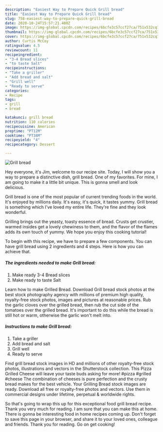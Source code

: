 ```yaml
---
description: "Easiest Way to Prepare Quick Grill bread"
title: "Easiest Way to Prepare Quick Grill bread"
slug: 758-easiest-way-to-prepare-quick-grill-bread
date: 2020-10-24T15:57:21.480Z
image: https://img-global.cpcdn.com/recipes/6bcfe3c57ccf27ca/751x532cq70/grill-bread-recipe-main-photo.jpg
thumbnail: https://img-global.cpcdn.com/recipes/6bcfe3c57ccf27ca/751x532cq70/grill-bread-recipe-main-photo.jpg
cover: https://img-global.cpcdn.com/recipes/6bcfe3c57ccf27ca/751x532cq70/grill-bread-recipe-main-photo.jpg
author: Curtis McCoy
ratingvalue: 4.5
reviewcount: 11
recipeingredient:
- "3-4 Bread slices"
- "to taste Salt"
recipeinstructions:
- "Take a griller"
- "Add bread and salt"
- "Grill well"
- "Ready to serve"
categories:
- Recipe
tags:
- grill
- bread

katakunci: grill bread 
nutrition: 110 calories
recipecuisine: American
preptime: "PT12M"
cooktime: "PT38M"
recipeyield: "4"
recipecategory: Dessert

---
```



![Grill bread](https://img-global.cpcdn.com/recipes/6bcfe3c57ccf27ca/751x532cq70/grill-bread-recipe-main-photo.jpg)

Hey everyone, it's Jim, welcome to our recipe site. Today, I will show you a way to prepare a distinctive dish, grill bread. One of my favorites. For mine, I am going to make it a little bit unique. This is gonna smell and look delicious.

Grill bread is one of the most popular of current trending foods in the world. It's enjoyed by millions daily. It's easy, it's quick, it tastes yummy. Grill bread is something which I've loved my entire life. They're fine and they look wonderful.

Grilling brings out the yeasty, toasty essence of bread. Crusts get crustier, warmed insides get a lovely chewiness to them, and the flavor of the flames adds its own touch of yummy. We hope you enjoy this cooking tutorial!


To begin with this recipe, we have to prepare a few components. You can have grill bread using 2 ingredients and 4 steps. Here is how you can achieve that.

<!--inarticleads1-->

##### The ingredients needed to make Grill bread:

1. Make ready 3-4 Bread slices
1. Make ready to taste Salt


Learn how to make Grilled Bread. Download Grill bread stock photos at the best stock photography agency with millions of premium high quality, royalty-free stock photos, images and pictures at reasonable prices. Rub the garlic cloves over the grilled bread, then rub the cut side of the tomatoes over the grilled bread. It&#39;s important to do this while the bread is still hot or warm, otherwise the garlic won&#39;t melt into. 

<!--inarticleads2-->

##### Instructions to make Grill bread:

1. Take a griller
1. Add bread and salt
1. Grill well
1. Ready to serve


Find grill bread stock images in HD and millions of other royalty-free stock photos, illustrations and vectors in the Shutterstock collection. This Pizza Grilled Cheese will leave your taste buds asking for more! #pizza #grilled #cheese The combination of cheeses is pure perfection and the crusty bread makes for the best vehicle. Your Grilling Bread stock images are ready. Download all free or royalty-free photos and vectors. Use them in commercial designs under lifetime, perpetual &amp; worldwide rights. 

So that's going to wrap this up for this exceptional food grill bread recipe. Thank you very much for reading. I am sure that you can make this at home. There is gonna be interesting food in home recipes coming up. Don't forget to save this page in your browser, and share it to your loved ones, colleague and friends. Thank you for reading. Go on get cooking!
